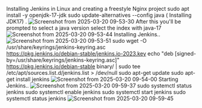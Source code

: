 Installing Jenkins in Linux and creating a freestyle Nginx project
sudo apt install -y openjdk-17-jdk
sudo update-alternatives --config java ( Installing JDK17) .
![Screenshot from 2025-03-20 09-53-30](https://github.com/user-attachments/assets/28e33645-ab72-46bf-b898-7a9b0b761c23)
After this you'll be prompted to select a java version select the index with java-17
![Screenshot from 2025-03-20 09-53-44](https://github.com/user-attachments/assets/708fea59-e8d2-4875-b70e-30965409868c)
Installing Jenkins..
![Screenshot from 2025-03-20 09-53-51](https://github.com/user-attachments/assets/3e869e56-814a-4baa-a2d6-a25dc9f01b8f)
sudo wget -O /usr/share/keyrings/jenkins-keyring.asc \
  https://pkg.jenkins.io/debian-stable/jenkins.io-2023.key
echo "deb [signed-by=/usr/share/keyrings/jenkins-keyring.asc]" \
  https://pkg.jenkins.io/debian-stable binary/ | sudo tee \
  /etc/apt/sources.list.d/jenkins.list > /dev/null
sudo apt-get update
sudo apt-get install jenkins
![Screenshot from 2025-03-20 09-54-00](https://github.com/user-attachments/assets/6335bc1b-1c6e-4bce-8bbf-03dae051de6f)
Starting Jenkins..
![Screenshot from 2025-03-20 09-59-37](https://github.com/user-attachments/assets/105d3e2b-c527-49f8-baae-b71d05bbf468)
sudo systemctl status jenkins
sudo systemctl enable jenkins
sudo systemctl start jenkins
sudo systemctl status jenkins
![Screenshot from 2025-03-20 09-59-45](https://github.com/user-attachments/assets/f858773e-0c63-4a33-a4d6-60a99e1ab549)


